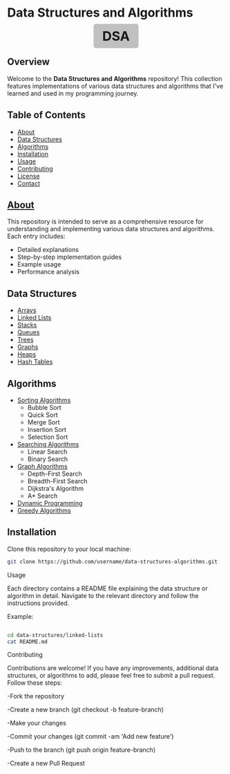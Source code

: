 # Data Structures and Algorithms

<p align="center">
  <span style="background-color: silver; padding: 10px 20px; font-size: 30px; font-weight: bold; border-radius: 5px;">DSA</span>
</p>

## Overview
Welcome to the **Data Structures and Algorithms** repository! This collection features implementations of various data structures and algorithms that I've learned and used in my programming journey.

## Table of Contents
- [About](#about)
- [Data Structures](#data-structures)
- [Algorithms](#algorithms)
- [Installation](#installation)
- [Usage](#usage)
- [Contributing](#contributing)
- [License](#license)
- [Contact](#contact)

## [About](#array)
This repository is intended to serve as a comprehensive resource for understanding and implementing various data structures and algorithms. Each entry includes:
- Detailed explanations
- Step-by-step implementation guides
- Example usage
- Performance analysis

## Data Structures
- [Arrays](data-structures/arrays.md)
- [Linked Lists](data-structures/linked-lists.md)
- [Stacks](data-structures/stacks.md)
- [Queues](data-structures/queues.md)
- [Trees](data-structures/trees.md)
- [Graphs](data-structures/graphs.md)
- [Heaps](data-structures/heaps.md)
- [Hash Tables](data-structures/hash-tables.md)

## Algorithms
- [Sorting Algorithms](algorithms/sorting.md)
  - Bubble Sort
  - Quick Sort
  - Merge Sort
  - Insertion Sort
  - Selection Sort
- [Searching Algorithms](algorithms/searching.md)
  - Linear Search
  - Binary Search
- [Graph Algorithms](algorithms/graph.md)
  - Depth-First Search
  - Breadth-First Search
  - Dijkstra's Algorithm
  - A* Search
- [Dynamic Programming](algorithms/dynamic-programming.md)
- [Greedy Algorithms](algorithms/greedy.md)

## Installation
Clone this repository to your local machine:
```bash
git clone https://github.com/username/data-structures-algorithms.git
```

Usage

Each directory contains a README file explaining the data structure or algorithm in detail. Navigate to the relevant directory and follow the instructions provided.

Example:

```bash

cd data-structures/linked-lists
cat README.md
```

Contributing

Contributions are welcome! If you have any improvements, additional data structures, or algorithms to add, please feel free to submit a pull request. Follow these steps:

-Fork the repository

-Create a new branch (git checkout -b feature-branch)

-Make your changes

-Commit your changes (git commit -am 'Add new feature')

-Push to the branch (git push origin feature-branch)

-Create a new Pull Request

